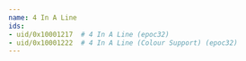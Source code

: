 ```yaml
---
name: 4 In A Line
ids:
- uid/0x10001217  # 4 In A Line (epoc32)
- uid/0x10001222  # 4 In A Line (Colour Support) (epoc32)
---
```


